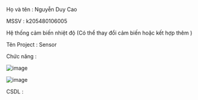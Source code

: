 Họ và tên : Nguyễn Duy Cao

MSSV : k205480106005

Hệ thống cảm biến nhiệt độ (Có thể thay đổi cảm biến hoặc kết hợp thêm )

Tên Project : Sensor

Chức năng : 

![image](https://github.com/mmm44455/Api_cam_bien/assets/132626865/7b0ba438-d4cd-4073-9b29-ee75b7e7a85e)

![image](https://github.com/mmm44455/Api_cam_bien/assets/132626865/2d69a2c5-f768-445a-8ac0-98beb09697b1)

CSDL : 



